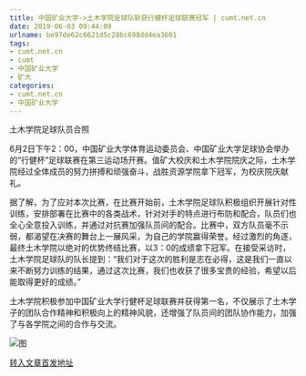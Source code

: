```yaml
---
title: 中国矿业大学->土木学院足球队斩获行健杯足球联赛冠军 | cumt.net.cn
date: 2019-06-03 09:44:09
urlname: be97de62c6621d5c28bc698dd4ea3601
tags: 
- cumt.net.cn
- cumt
- 中国矿业大学
- 矿大
categories:
- cumt.net.cn
- 中国矿业大学
---
```



土木学院足球队员合照

6月2日下午2：00，中国矿业大学体育运动委员会、中国矿业大学足球协会举办的“行健杯”足球联赛在第三运动场开赛。值矿大校庆和土木学院院庆之际，土木学院经过全体成员的努力拼搏和顽强奋斗，战胜资源学院拿下冠军，为校庆院庆献礼。

据了解，为了应对本次比赛，在比赛开始前，土木学院足球队积极组织开展针对性训练，安排部署在比赛中的各类战术，针对对手的特点进行布防和配合，队员们也全心全意投入训练，并通过对抗赛加强队员间的配合。比赛中，双方队员毫不示弱，都渴望在决赛的舞台上一展风采，为自己的学院赢得荣誉。经过激烈的角逐，最终土木学院以绝对的优势终结比赛，以3：0的成绩拿下冠军。在接受采访时，土木学院足球队的队长提到：“我们对于这次的胜利是志在必得，这是我们一直以来不断努力训练的结果，通过这次比赛，我们也收获了很多宝贵的经验，希望以后能取得更好的成绩。”

土木学院积极参加中国矿业大学行健杯足球联赛并获得第一名，不仅展示了土木学子的团队合作精神和积极向上的精神风貌，还增强了队员间的团队协作能力，加强了与各学院之间的合作与交流。



![图](http://xwzx.cumt.edu.cn/_upload/article/images/3b/8a/b7fd113f4313b91b56cbf352f85e/8804df6a-7015-416c-bd72-569e78510750.jpg)

[转入文章首发地址](http://xwzx.cumt.edu.cn/0e/4f/c523a527951/page.htm)